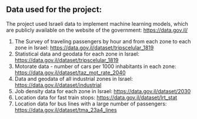 ## **Data used for the project**:
The project used Israeli data to implement machine learning models, which are publicly available on the website of the government: https://data.gov.il/

1. The Survey of traveling passengers by hour and from each zone to each zone in Israel: https://data.gov.il/dataset/tripscelular_1819
2. Statistical data and geodata for each zone in Israel: https://data.gov.il/dataset/tripscelular_1819
3. Motorate data - number of cars per 1000 inhabitants in each zone: https://data.gov.il/dataset/taz_mot_rate_2040  
4. Data and geodata of all industrial zones in Israel: https://data.gov.il/dataset/industrial
5. Job density data for each zone in Israel: https://data.gov.il/dataset/2030
6. Location data for fast train stops: https://data.gov.il/dataset/lrt_stat
7. Location data for bus lines with a large number of passengers: https://data.gov.il/dataset/tma_23a4_lines
